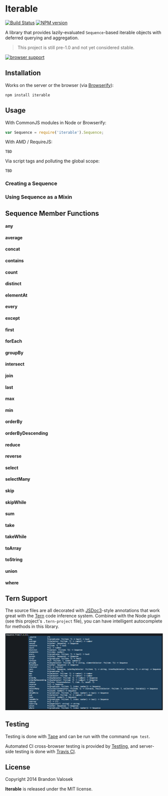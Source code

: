 # Iterable

[![Build Status](http://travis-ci.org/bvalosek/iterable.png?branch=master)](https://travis-ci.org/bvalosek/iterable)
[![NPM version](http://badge.fury.io/js/iterable.png)](http://badge.fury.io/js/iterable)

A library that provides lazily-evaluated `Sequence`-based iterable objects with
deferred querying and aggregation.

> This project is still pre-1.0 and not yet considered stable.

[![browser support](http://ci.testling.com/bvalosek/iterable.png)](https://ci.testling.com/bvalosek/iterable)

## Installation

Works on the server or the browser (via [Browserify](http://browserify.org)):

```
npm install iterable
```

## Usage

With CommonJS modules in Node or Browserify:

```javascript
var Sequence = require('iterable').Sequence;
```

With AMD / RequireJS:

```
TBD
```

Via script tags and polluting the global scope:

```
TBD
```

### Creating a Sequence

### Using Sequence as a Mixin 

## Sequence Member Functions

#### any
#### average
#### concat
#### contains
#### count
#### distinct
#### elementAt
#### every
#### except
#### first
#### forEach
#### groupBy
#### intersect
#### join
#### last
#### max
#### min
#### orderBy
#### orderByDescending
#### reduce
#### reverse
#### select
#### selectMany
#### skip
#### skipWhile
#### sum
#### take
#### takeWhile
#### toArray
#### toString
#### union
#### where

## Tern Support

The source files are all decorated with [JSDoc3](http://usejsdoc.org/)-style
annotations that work great with the [Tern](http://ternjs.net/) code inference
system. Combined with the Node plugin (see this project's `.tern-project`
file), you can have intelligent autocomplete for methods in this library.

![tern screenshot](/doc/tern.png)

## Testing

Testing is done with [Tape](http://github.com/substack/tape) and can be run
with the command `npm test`.

Automated CI cross-browser testing is provided by
[Testling](http://ci.testling.com/bvalosek/iterable), and server-side testing
is done with [Travis CI](https://travis-ci.org/bvalosek/iterable).

## License
Copyright 2014 Brandon Valosek

**Iterable** is released under the MIT license.
